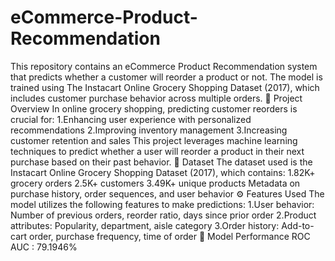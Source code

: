 # eCommerce-Product-Recommendation
This repository contains an eCommerce Product Recommendation system that predicts whether a customer will reorder a product or not. The model is trained using The Instacart Online Grocery Shopping Dataset (2017), which includes customer purchase behavior across multiple orders.
📌 Project Overview
In online grocery shopping, predicting customer reorders is crucial for:
1.Enhancing user experience with personalized recommendations
2.Improving inventory management
3.Increasing customer retention and sales
This project leverages machine learning techniques to predict whether a user will reorder a product in their next purchase based on their past behavior.
📂 Dataset
The dataset used is the Instacart Online Grocery Shopping Dataset (2017), which contains:
1.82K+ grocery orders
2.5K+ customers
3.49K+ unique products
Metadata on purchase history, order sequences, and user behavior
⚙️ Features Used
The model utilizes the following features to make predictions:
1.User behavior: Number of previous orders, reorder ratio, days since prior order
2.Product attributes: Popularity, department, aisle category
3.Order history: Add-to-cart order, purchase frequency, time of order
🚀 Model Performance
ROC AUC : 79.1946%
